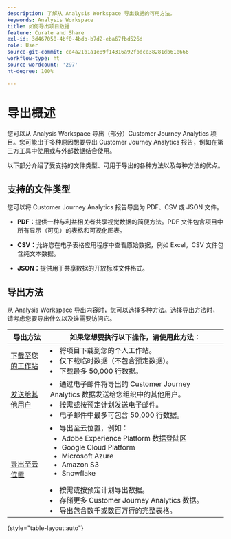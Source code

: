 ```yaml
---
description: 了解从 Analysis Workspace 导出数据的可用方法。
keywords: Analysis Workspace
title: 如何导出项目数据
feature: Curate and Share
exl-id: 3d467050-4bf0-4bdb-b7d2-eba67fbd526d
role: User
source-git-commit: ce4a21b1a1e89f14316a92fbdce38281db61e666
workflow-type: ht
source-wordcount: '297'
ht-degree: 100%

---
```


# 导出概述

您可以从 Analysis Workspace 导出（部分）Customer Journey Analytics 项目。您可能出于多种原因想要导出 Customer Journey Analytics 报告，例如在第三方工具中使用或与外部数据结合使用。

以下部分介绍了受支持的文件类型、可用于导出的各种方法以及每种方法的优点。

## 支持的文件类型

您可以将 Customer Journey Analytics 报告导出为 PDF、CSV 或 JSON 文件。

* **PDF：**&#x200B;提供一种与利益相关者共享视觉数据的简便方法。PDF 文件包含项目中所有显示（可见）的表格和可视化图表。

* **CSV：**&#x200B;允许您在电子表格应用程序中查看原始数据，例如 Excel。CSV 文件包含纯文本数据。

* **JSON：**&#x200B;提供用于共享数据的开放标准文件格式。

## 导出方法

从 Analysis Workspace 导出内容时，您可以选择多种方法。选择导出方法时，请考虑您要导出什么以及谁需要访问它。

| 导出方法 | 如果您想要执行以下操作，请使用此方法： |
|---------|----------|
| [下载至您的工作站](/help/analysis-workspace/export/download-send.md) | <li>将项目下载到您的个人工作站。</li><li>仅下载临时数据（不包含预定数据）。</li> <li>下载最多 50,000 行数据。</li> <!--true? Are there 2 different options to download to your workstation?--> <!-- is this emailing it? --> |
| [发送给其他用户](/help/analysis-workspace/export/t-schedule-report.md) | <li>通过电子邮件将导出的 Customer Journey Analytics 数据发送给您组织中的其他用户。</li><li>按需或按预定计划发送电子邮件。</li> <li>电子邮件中最多可包含 50,000 行数据。</li> <!--true?--> |
| [导出至云位置](/help/analysis-workspace/export/export-cloud.md) | <li>导出至云位置，例如： <ul><li>Adobe Experience Platform 数据登陆区</li><li>Google Cloud Platform</li><li>Microsoft Azure</li><li>Amazon S3</li><li>Snowflake</li></ul></li><li>按需或按预定计划导出数据。</li><li>存储更多 Customer Journey Analytics 数据。</li><li>导出包含数千或数百万行的完整表格。<!-- What other things? Wiki talks about things that aren't even possible in Data Warehouse. What are they? --> </li> |

{style="table-layout:auto"}
